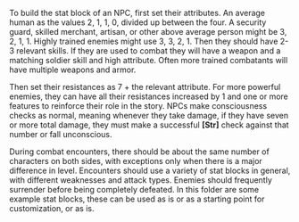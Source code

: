 To build the stat block of an NPC, first set their attributes. An average human as the values 2, 1, 1, 0, divided up between the four. A security guard, skilled merchant, artisan, or other above average person might be 3, 2, 1, 1. Highly trained enemies might use 3, 3, 2, 1. 
Then they should have 2-3 relevant skills. If they are used to combat they will have a weapon and a matching soldier skill and high attribute. Often more trained combatants will have multiple weapons and armor.

Then set their resistances as 7 + the relevant attribute. For more powerful enemies, they can have all their resistances increased by 1 and one or more features to reinforce their role in the story. NPCs make consciousness checks as normal, meaning whenever they take damage, if they have seven or more total damage, they must make a successful **\[Str\]** check against that number or fall unconscious.

During combat encounters, there should be about the same number of characters on both sides, with exceptions only when there is a major difference in level. Encounters should use a variety of stat blocks in general, with different weaknesses and attack types. Enemies should frequently surrender before being completely defeated. In this folder are some example stat blocks, these can be used as is or as a starting point for customization, or as is.